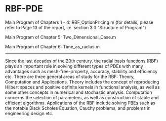 # RBF-PDE

Main Program of Chapters 1 - 4: RBF_OptionPricing.m
(for details, please refer to Page 13 of the report, i.e. section 3.0 "Structure of Program")

Main Program of Chapter 5: Two_Dimensional_Case.m

Main Program of Chapter 6: Time_as_radius.m

-----------------------------------------------------------------

Since the last decades of the 20th century, the radial basis functions (RBF) plays an important role in solving different types of PDEs with many advantages such as mesh-free-property, accuracy, stability and efficiency etc. There are three general areas of study for the RBF: Theory, Computation and Applications. Theory includes the concept of reproducing Hilbert spaces and positive definite kernels in functional analysis, as well as some other concepts in numerical and stochastic analysis. Computation concerns the selection of parameters, as well as construction of stable and efficient algorithms. Applications of the RBF include solving PBEs such as the notable Black Scholes Equation, Cauchy problems, and problems in engineering design etc.